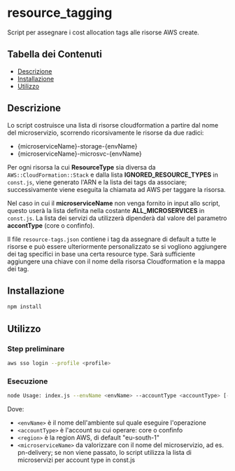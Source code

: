 # resource_tagging

Script per assegnare i cost allocation tags alle risorse AWS create.

## Tabella dei Contenuti

- [Descrizione](#descrizione)
- [Installazione](#installazione)
- [Utilizzo](#utilizzo)

## Descrizione

Lo script costruisce una lista di risorse cloudformation a partire dal nome del microservizio, scorrendo ricorsivamente le risorse da due radici:
- {microserviceName}-storage-{envName}
- {microserviceName}-microsvc-{envName}

Per ogni risorsa la cui **ResourceType** sia diversa da `AWS::CloudFormation::Stack` e dalla lista **IGNORED_RESOURCE_TYPES** in `const.js`, viene generato l'ARN e la lista dei tags da associare; successivamente viene eseguita la chiamata ad AWS per taggare la risorsa.

Nel caso in cui il **microserviceName** non venga fornito in input allo script, questo userà la lista definita nella costante **ALL_MICROSERVICES** in `const.js`. La lista dei servizi da utilizzerà dipenderà dal valore del parametro **accontType** (core o confinfo).

Il file `resource-tags.json` contiene i tag da assegnare di default a tutte le risorse e può essere ulteriormente personalizzato se si vogliono aggiungere dei tag specifici in base una certa resource type. Sarà sufficiente aggiungere una chiave con il nome della risorsa Cloudformation e la mappa dei tag.

## Installazione

```bash
npm install
```

## Utilizzo
### Step preliminare

```bash
aws sso login --profile <profile>
```

### Esecuzione

```bash
node Usage: index.js --envName <envName> --accountType <accountType> [--region <region>] [--microserviceName <microserviceName>] 
```

Dove:
- `<envName>` è il nome dell'ambiente sul quale eseguire l'operazione
- `<accountType>` è l'account su cui operare: core o confinfo
- `<region>` è la region AWS, di default "eu-south-1"
- `<microserviceName>` da valorizzare con il nome del microservizio, ad es. pn-delivery; se non viene passato, lo script utilizza la lista di microservizi per account type in const.js

